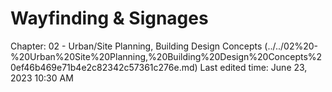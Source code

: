 # Wayfinding & Signages

Chapter: 02 - Urban/Site Planning, Building Design Concepts (../../02%20-%20Urban%20Site%20Planning,%20Building%20Design%20Concepts%20ef46b469e71b4e2c82342c57361c276e.md) Last edited time: June 23, 2023 10:30 AM
